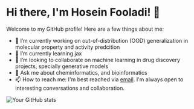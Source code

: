 # Hi there, I'm Hosein Fooladi! 👋

Welcome to my GitHub profile! Here are a few things about me:

- 🔭 I’m currently working on out-of-distribution (OOD) generalization in molecular property and activity predcition
- 🌱 I’m currently learning jax
- 👯 I’m looking to collaborate on machine learning in drug discovery projects, specially generative models
- 💬 Ask me about cheminformatics, and bioinformatics
- 📫 How to reach me: I'm best reached via [email](https://hfooladi.github.io/). I'm always open to interesting conversations and collaboration.

![Your GitHub stats](https://github-readme-stats.vercel.app/api?username=HFooladi&show_icons=true&theme=radical)
